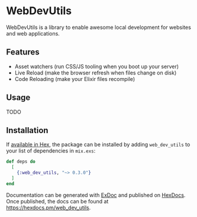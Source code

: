 # WebDevUtils

WebDevUtils is a library to enable awesome local development for websites and web applications.

## Features

- Asset watchers (run CSS/JS tooling when you boot up your server)
- Live Reload (make the browser refresh when files change on disk)
- Code Reloading (make your Elixir files recompile)

## Usage

TODO

## Installation

If [available in Hex](https://hex.pm/docs/publish), the package can be installed
by adding `web_dev_utils` to your list of dependencies in `mix.exs`:

<!-- x-release-please-start-version -->

```elixir
def deps do
  [
    {:web_dev_utils, "~> 0.3.0"}
  ]
end
```
<!-- x-release-please-end -->

Documentation can be generated with [ExDoc](https://github.com/elixir-lang/ex_doc)
and published on [HexDocs](https://hexdocs.pm). Once published, the docs can
be found at <https://hexdocs.pm/web_dev_utils>.
